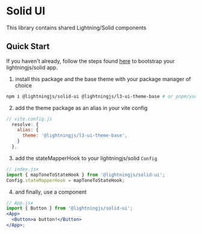 # Solid UI

This library contains shared Lightning/Solid components

## Quick Start

If you haven't already, follow the steps found [here](https://github.com/lightning-js/solid) to bootstrap your lightningjs/solid app.

1. install this package and the base theme with your package manager of choice

```sh
npm i @lightningjs/solid-ui @lightningjs/l3-ui-theme-base # or pnpm/yarn
```

2. add the theme package as an alias in your vite config

```js
// vite.config.js
  resolve: {
    alias: {
      theme: '@lightningjs/l3-ui-theme-base',
    }
  },
```

3. add the stateMapperHook to your lightningjs/solid `Config`

```js
// index.jsx
import { mapToneToStateHook } from '@lightningjs/solid-ui';
Config.stateMapperHook = mapToneToStateHook;
```

4. and finally, use a component

```jsx
// App.jsx
import { Button } from '@lightningjs/solid-ui';
<App>
  <Button>a button!</Button>
</App>;
```
